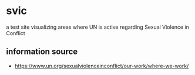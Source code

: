 # svic
a test site visualizing areas where UN is active regarding Sexual Violence in Conflict

## information source
- https://www.un.org/sexualviolenceinconflict/our-work/where-we-work/
